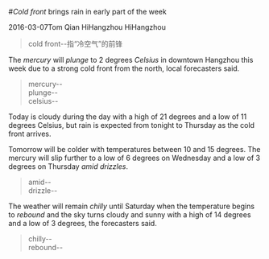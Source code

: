 #_*Cold front*_ brings rain in early part of the week

2016-03-07Tom Qian HiHangzhou HiHangzhou
>cold front--指“冷空气”的前锋  

The _*mercury*_ will _*plunge*_ to 2 degrees _*Celsius*_ in downtown Hangzhou this week due to a strong cold front from the north, local forecasters said.
>mercury--   
>plunge--   
>celsius--

Today is cloudy during the day with a high of 21 degrees and a low of 11 degrees Celsius, but rain is expected from tonight to Thursday as the cold front arrives.

Tomorrow will be colder with temperatures between 10 and 15 degrees. The mercury will slip further to a low of 6 degrees on Wednesday and a low of 3 degrees on Thursday _*amid*_ _*drizzles*_.
>amid--   
>drizzle--   

The weather will remain _*chilly*_ until Saturday when the temperature begins to _*rebound*_ and the sky turns cloudy and sunny with a high of 14 degrees and a low of 3 degrees, the forecasters said.
>chilly--   
>rebound--   